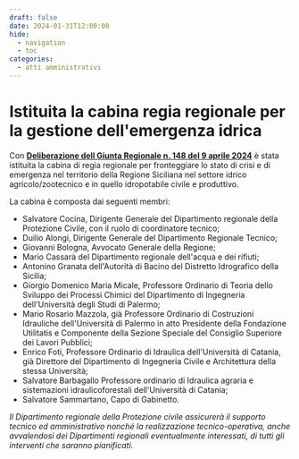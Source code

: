 ```yaml
---
draft: false
date: 2024-01-31T12:00:00
hide:
  - navigation
  - toc
categories:
  - atti amministrativi
---
```


# Istituita la cabina regia regionale per la gestione dell'emergenza idrica

Con [**Deliberazione dell Giunta Regionale n. 148 del 9 aprile 2024**](https://www2.regione.sicilia.it/deliberegiunta/file/giunta/allegati/N.148_09.04.2024.pdf) è stata istituita la cabina di regia regionale per  fronteggiare lo stato di crisi e di emergenza nel territorio della Regione Siciliana nel
settore idrico agricolo/zootecnico e in quello idropotabile civile e produttivo.

<!-- more -->

La cabina è composta dai seguenti membri:

- Salvatore Cocina, Dirigente Generale del Dipartimento regionale della Protezione Civile, con il ruolo di coordinatore tecnico;
- Duilio Alongi, Dirigente Generale del Dipartimento Regionale Tecnico;
- Giovanni Bologna, Avvocato Generale della Regione;
- Mario Cassarà del Dipartimento regionale dell'acqua e dei rifiuti;
- Antonino Granata dell'Autorità di Bacino del Distretto Idrografico della Sicilia;
- Giorgio Domenico Maria Micale, Professore Ordinario di Teoria dello Sviluppo dei Processi Chimici del Dipartimento di Ingegneria dell'Università degli Studi di Palermo;
- Mario Rosario Mazzola, già Professore Ordinario di Costruzioni Idrauliche dell'Università di Palermo in atto Presidente della Fondazione Utilitatis e Componente della Sezione Speciale del Consiglio Superiore dei Lavori Pubblici;
- Enrico Foti, Professore Ordinario di Idraulica dell'Università di Catania, già Direttore del Dipartimento di Ingegneria Civile e Architettura della stessa Università;
- Salvatore Barbagallo Professore ordinario di Idraulica agraria e sistemazioni idraulicoforestali dell'Università di Catania;
- Salvatore Sammartano, Capo di Gabinetto.

*Il Dipartimento regionale della Protezione civile assicurerà il supporto tecnico ed amministrativo nonché la realizzazione tecnico-operativa, anche avvalendosi dei Dipartimenti regionali eventualmente interessati, di tutti gli interventi che saranno pianificati.* 

